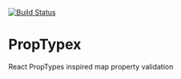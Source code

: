 [![Build Status](https://travis-ci.com/lixhq/proptypex.svg?token=5yRrx6MAW3ZSdVwg3zE3&branch=master)](https://travis-ci.com/lixhq/proptypex)
# PropTypex

React PropTypes inspired map property validation
